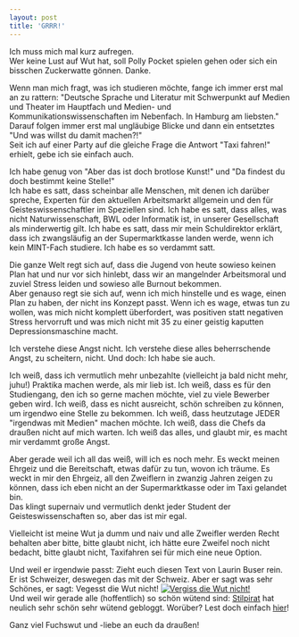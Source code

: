 ```yaml
---
layout: post
title: 'GRRR!'
---
```


Ich muss mich mal kurz aufregen.  
Wer keine Lust auf Wut hat, soll Polly Pocket spielen gehen oder sich ein bisschen Zuckerwatte gönnen. Danke.  

Wenn man mich fragt, was ich studieren möchte, fange ich immer erst mal an zu rattern:
"Deutsche Sprache und Literatur mit Schwerpunkt auf Medien und Theater im Hauptfach und Medien- und Kommunikationswissenschaften im Nebenfach. In Hamburg am liebsten."  
Darauf folgen immer erst mal ungläubige Blicke und dann ein entsetztes "Und was willst du damit machen?!"  
Seit ich auf einer Party auf die gleiche Frage die Antwort "Taxi fahren!" erhielt, gebe ich sie einfach auch.  

Ich habe genug von "Aber das ist doch brotlose Kunst!" und "Da findest du doch bestimmt keine Stelle!"  
Ich habe es satt, dass scheinbar alle Menschen, mit denen ich darüber spreche, Experten für den aktuellen Arbeitsmarkt allgemein und den für Geisteswissenschaftler im Speziellen sind. Ich habe es satt, dass alles, was nicht Naturwissenschaft, BWL oder Informatik ist, in unserer Gesellschaft als minderwertig gilt. Ich habe es satt, dass mir mein Schuldirektor erklärt, dass ich zwangsläufig an der Supermarktkasse landen werde, wenn ich kein MINT-Fach studiere. Ich habe es so verdammt satt. 

Die ganze Welt regt sich auf, dass die Jugend von heute sowieso keinen Plan hat und nur vor sich hinlebt, dass wir an mangelnder Arbeitsmoral und zuviel Stress leiden und sowieso alle Burnout bekommen.  
Aber genauso regt sie sich auf, wenn ich mich hinstelle und es wage, einen Plan zu haben, der nicht ins Konzept passt. Wenn ich es wage, etwas tun zu wollen, was mich nicht komplett überfordert, was positiven statt negativen Stress hervorruft und was mich nicht mit 35 zu einer geistig kaputten Depressionsmaschine macht.  

Ich verstehe diese Angst nicht. Ich verstehe diese alles beherrschende Angst, zu scheitern, nicht. Und doch: Ich habe sie auch.

Ich weiß, dass ich vermutlich mehr unbezahlte (vielleicht ja bald nicht mehr, juhu!) Praktika machen werde, als mir lieb ist. Ich weiß, dass es für den Studiengang, den ich so gerne machen möchte, viel zu viele Bewerber geben wird. Ich weiß, dass es nicht ausreicht, schön schreiben zu können, um irgendwo eine Stelle zu bekommen. Ich weiß, dass heutzutage JEDER "irgendwas mit Medien" machen möchte. Ich weiß, dass die Chefs da draußen nicht auf mich warten. Ich weiß das alles, und glaubt mir, es macht mir verdammt große Angst.

Aber gerade weil ich all das weiß, will ich es noch mehr. Es weckt meinen Ehrgeiz und die Bereitschaft, etwas dafür zu tun, wovon ich träume. Es weckt in mir den Ehrgeiz, all den Zweiflern in zwanzig Jahren zeigen zu können, dass ich eben nicht an der Supermarktkasse oder im Taxi gelandet bin.  
Das klingt supernaiv und vermutlich denkt jeder Student der Geisteswissenschaften so, aber das ist mir egal.  

Vielleicht ist meine Wut ja dumm und naiv und alle Zweifler werden Recht behalten aber bitte, bitte glaubt nicht, ich hätte eure Zweifel noch nicht bedacht, bitte glaubt nicht, Taxifahren sei für mich eine neue Option.

Und weil er irgendwie passt: Zieht euch diesen Text von Laurin Buser rein. Er ist Schweizer, deswegen das mit der Schweiz. Aber er sagt was sehr Schönes, er sagt:
Vegesst die Wut nicht!
[![Vergiss die Wut nicht!](http://img.youtube.com/vi/K-1DWjphdio/0.jpg)](http://www.youtube.com/watch?v=K-1DWjphdio)  
Und weil wir gerade alle (hoffentlich) so schön wütend sind: [Stilpirat](https://www.facebook.com/stilpiratfan) hat neulich sehr schön sehr wütend gebloggt. Worüber? Lest doch einfach [hier](http://www.stilpirat.de/ein-gedanke/)!

Ganz viel Fuchswut und -liebe an euch da draußen!

